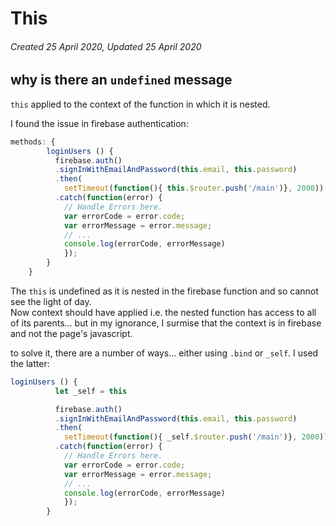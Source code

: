 # This

###### Created 25 April 2020, Updated 25 April 2020

## why is there an `undefined` message

`this` applied to the context of the function in which it is nested.

I found the issue in firebase authentication:

```javascript
methods: {
        loginUsers () {
          firebase.auth()
          .signInWithEmailAndPassword(this.email, this.password)
          .then(
            setTimeout(function(){ this.$router.push('/main')}, 2000))
          .catch(function(error) {
            // Handle Errors here.
            var errorCode = error.code;
            var errorMessage = error.message;
            // ...
            console.log(errorCode, errorMessage)
            });
        }
    }
```

The `this` is undefined as it is nested in the firebase function and so cannot see the light of day.  
Now context should have applied i.e. the nested function has access to all of its parents... but in my ignorance, I surmise that the context is in firebase and not the page's javascript.

to solve it, there are a number of ways... either using `.bind` or `_self`. I used the latter:

```javascript
loginUsers () {
          let _self = this

          firebase.auth()
          .signInWithEmailAndPassword(this.email, this.password)
          .then(
            setTimeout(function(){ _self.$router.push('/main')}, 2000))
          .catch(function(error) {
            // Handle Errors here.
            var errorCode = error.code;
            var errorMessage = error.message;
            // ...
            console.log(errorCode, errorMessage)
            });
        }
```
